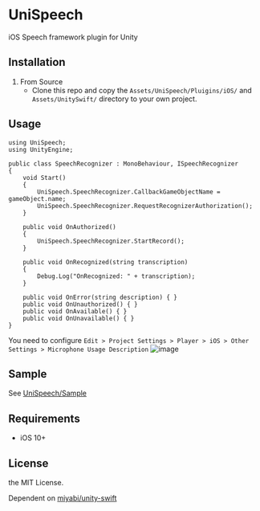 # UniSpeech

iOS Speech framework plugin for Unity

## Installation

1. From Source
    - Clone this repo and copy the `Assets/UniSpeech/Pluigins/iOS/` and `Assets/UnitySwift/` directory to your own project.
    
## Usage

```
using UniSpeech;
using UnityEngine;

public class SpeechRecognizer : MonoBehaviour, ISpeechRecognizer
{
    void Start()
    {
        UniSpeech.SpeechRecognizer.CallbackGameObjectName = gameObject.name;
        UniSpeech.SpeechRecognizer.RequestRecognizerAuthorization();
    }

    public void OnAuthorized()
    {
        UniSpeech.SpeechRecognizer.StartRecord();
    }

    public void OnRecognized(string transcription)
    {
        Debug.Log("OnRecognized: " + transcription);
    }

    public void OnError(string description) { }
    public void OnUnauthorized() { }
    public void OnAvailable() { }
    public void OnUnavailable() { }
}
```

You need to configure `Edit > Project Settings > Player > iOS > Other Settings > Microphone Usage Description`
![image](https://user-images.githubusercontent.com/3272594/31448986-b5259b02-aee0-11e7-8403-7d5451e341b4.png)


## Sample

See [UniSpeech/Sample](https://github.com/noir-neo/UniSpeech/tree/master/Assets/UniSpeech/Sample)


## Requirements

- iOS 10+

## License

the MIT License.

Dependent on [miyabi/unity-swift](https://github.com/miyabi/unity-swift)

